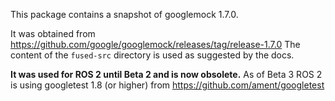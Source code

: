This package contains a snapshot of googlemock 1.7.0.

It was obtained from https://github.com/google/googlemock/releases/tag/release-1.7.0
The content of the `fused-src` directory is used as suggested by the docs.

**It was used for ROS 2 until Beta 2 and is now obsolete.**
As of Beta 3 ROS 2 is using googletest 1.8 (or higher) from https://github.com/ament/googletest
